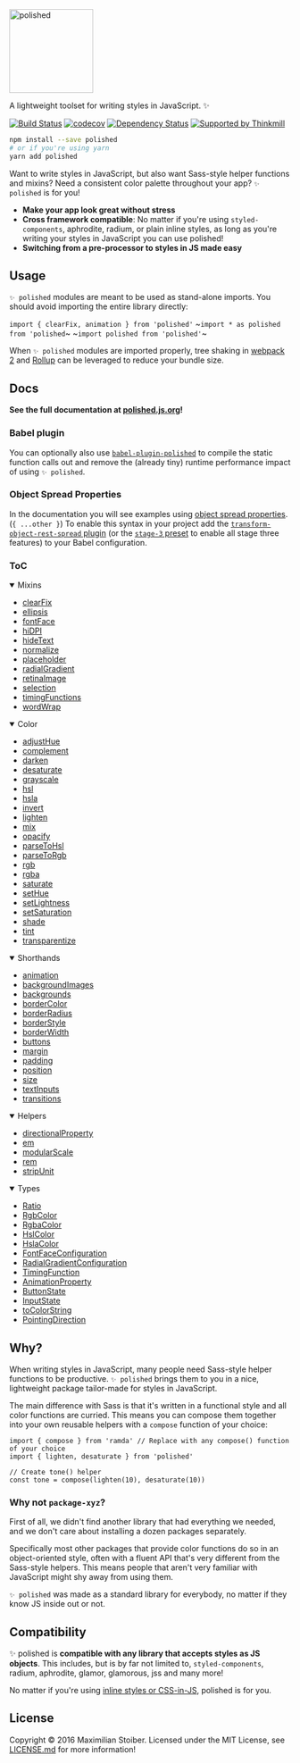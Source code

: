 <a href="https://github.com/styled-components/polished">
  <img alt="polished" src="https://raw.githubusercontent.com/styled-components/brand/master/polished.png" height="150px" />
</a>
<br />

A lightweight toolset for writing styles in JavaScript. ✨

[![Build Status](https://travis-ci.org/styled-components/polished.svg?branch=master)](https://travis-ci.org/styled-components/polished) [![codecov](https://codecov.io/gh/styled-components/polished/branch/master/graph/badge.svg)](https://codecov.io/gh/styled-components/polished) [![Dependency Status](https://david-dm.org/styled-components/polished/status.svg)](https://david-dm.org/styled-components/polished) [![Supported by Thinkmill](https://thinkmill.github.io/badge/heart.svg)](http://thinkmill.com.au/?utm_source=github&utm_medium=badge&utm_campaign=polished)

```sh
npm install --save polished
# or if you're using yarn
yarn add polished
```

Want to write styles in JavaScript, but also want Sass-style helper functions and mixins? Need a consistent color palette throughout your app? `✨ polished` is for you!

- **Make your app look great without stress**
- **Cross framework compatible**: No matter if you're using `styled-components`, aphrodite, radium, or plain inline styles, as long as you're writing your styles in JavaScript you can use polished!
- **Switching from a pre-processor to styles in JS made easy**

## Usage

`✨ polished` modules are meant to be used as stand-alone imports. You should avoid importing the entire library directly:

`import { clearFix, animation } from 'polished'`
~`import * as polished from 'polished`~
~`import polished from 'polished'`~

When `✨ polished` modules are imported properly, tree shaking in [webpack 2](https://webpack.js.org/guides/tree-shaking/) and [Rollup](https://github.com/rollup/rollup#tree-shaking) can be leveraged to reduce your bundle size.

## Docs

**See the full documentation at [polished.js.org](http://polished.js.org/docs)!**

### Babel plugin

You can optionally also use [`babel-plugin-polished`](https://github.com/styled-components/babel-plugin-polished) to compile the static function calls out and remove the (already tiny) runtime performance impact of using `✨ polished`.

### Object Spread Properties

In the documentation you will see examples using [object spread properties](https://github.com/tc39/proposal-object-rest-spread). (`{ ...other }`) To enable this syntax in your project add the [`transform-object-rest-spread` plugin](https://www.npmjs.com/package/babel-plugin-transform-object-rest-spread) (or the [`stage-3` preset](https://babeljs.io/docs/plugins/preset-stage-3/) to enable all stage three features) to your Babel configuration.

### ToC

<!-- NOTE: Anything between INJECT DOCS START and END will be deleted! -->
<!-- INJECT DOCS START -->
<details open>
  <summary>Mixins</summary>
  <ul>
    <li><a href="http://polished.js.org/docs/#clearfix">clearFix</a></li>
    <li><a href="http://polished.js.org/docs/#ellipsis">ellipsis</a></li>
    <li><a href="http://polished.js.org/docs/#fontface">fontFace</a></li>
    <li><a href="http://polished.js.org/docs/#hidpi">hiDPI</a></li>
    <li><a href="http://polished.js.org/docs/#hidetext">hideText</a></li>
    <li><a href="http://polished.js.org/docs/#normalize">normalize</a></li>
    <li><a href="http://polished.js.org/docs/#placeholder">placeholder</a></li>
    <li><a href="http://polished.js.org/docs/#radialgradient">radialGradient</a></li>
    <li><a href="http://polished.js.org/docs/#retinaimage">retinaImage</a></li>
    <li><a href="http://polished.js.org/docs/#selection">selection</a></li>
    <li><a href="http://polished.js.org/docs/#timingfunctions">timingFunctions</a></li>
    <li><a href="http://polished.js.org/docs/#wordwrap">wordWrap</a></li>
  </ul>
</details>
<details open>
  <summary>Color</summary>
  <ul>
    <li><a href="http://polished.js.org/docs/#adjusthue">adjustHue</a></li>
    <li><a href="http://polished.js.org/docs/#complement">complement</a></li>
    <li><a href="http://polished.js.org/docs/#darken">darken</a></li>
    <li><a href="http://polished.js.org/docs/#desaturate">desaturate</a></li>
    <li><a href="http://polished.js.org/docs/#grayscale">grayscale</a></li>
    <li><a href="http://polished.js.org/docs/#hsl">hsl</a></li>
    <li><a href="http://polished.js.org/docs/#hsla">hsla</a></li>
    <li><a href="http://polished.js.org/docs/#invert">invert</a></li>
    <li><a href="http://polished.js.org/docs/#lighten">lighten</a></li>
    <li><a href="http://polished.js.org/docs/#mix">mix</a></li>
    <li><a href="http://polished.js.org/docs/#opacify">opacify</a></li>
    <li><a href="http://polished.js.org/docs/#parsetohsl">parseToHsl</a></li>
    <li><a href="http://polished.js.org/docs/#parsetorgb">parseToRgb</a></li>
    <li><a href="http://polished.js.org/docs/#rgb">rgb</a></li>
    <li><a href="http://polished.js.org/docs/#rgba">rgba</a></li>
    <li><a href="http://polished.js.org/docs/#saturate">saturate</a></li>
    <li><a href="http://polished.js.org/docs/#sethue">setHue</a></li>
    <li><a href="http://polished.js.org/docs/#setlightness">setLightness</a></li>
    <li><a href="http://polished.js.org/docs/#setsaturation">setSaturation</a></li>
    <li><a href="http://polished.js.org/docs/#shade">shade</a></li>
    <li><a href="http://polished.js.org/docs/#tint">tint</a></li>
    <li><a href="http://polished.js.org/docs/#transparentize">transparentize</a></li>
  </ul>
</details>
<details open>
  <summary>Shorthands</summary>
  <ul>
    <li><a href="http://polished.js.org/docs/#animation">animation</a></li>
    <li><a href="http://polished.js.org/docs/#backgroundimages">backgroundImages</a></li>
    <li><a href="http://polished.js.org/docs/#backgrounds">backgrounds</a></li>
    <li><a href="http://polished.js.org/docs/#bordercolor">borderColor</a></li>
    <li><a href="http://polished.js.org/docs/#borderradius">borderRadius</a></li>
    <li><a href="http://polished.js.org/docs/#borderstyle">borderStyle</a></li>
    <li><a href="http://polished.js.org/docs/#borderwidth">borderWidth</a></li>
    <li><a href="http://polished.js.org/docs/#buttons">buttons</a></li>
    <li><a href="http://polished.js.org/docs/#margin">margin</a></li>
    <li><a href="http://polished.js.org/docs/#padding">padding</a></li>
    <li><a href="http://polished.js.org/docs/#position">position</a></li>
    <li><a href="http://polished.js.org/docs/#size">size</a></li>
    <li><a href="http://polished.js.org/docs/#textinputs">textInputs</a></li>
    <li><a href="http://polished.js.org/docs/#transitions">transitions</a></li>
  </ul>
</details>
<details open>
  <summary>Helpers</summary>
  <ul>
    <li><a href="http://polished.js.org/docs/#directionalproperty">directionalProperty</a></li>
    <li><a href="http://polished.js.org/docs/#em">em</a></li>
    <li><a href="http://polished.js.org/docs/#modularscale">modularScale</a></li>
    <li><a href="http://polished.js.org/docs/#rem">rem</a></li>
    <li><a href="http://polished.js.org/docs/#stripunit">stripUnit</a></li>
  </ul>
</details>
<details open>
  <summary>Types</summary>
  <ul>
    <li><a href="http://polished.js.org/docs/#ratio">Ratio</a></li>
    <li><a href="http://polished.js.org/docs/#rgbcolor">RgbColor</a></li>
    <li><a href="http://polished.js.org/docs/#rgbacolor">RgbaColor</a></li>
    <li><a href="http://polished.js.org/docs/#hslcolor">HslColor</a></li>
    <li><a href="http://polished.js.org/docs/#hslacolor">HslaColor</a></li>
    <li><a href="http://polished.js.org/docs/#fontfaceconfiguration">FontFaceConfiguration</a></li>
    <li><a href="http://polished.js.org/docs/#radialgradientconfiguration">RadialGradientConfiguration</a></li>
    <li><a href="http://polished.js.org/docs/#timingfunction">TimingFunction</a></li>
    <li><a href="http://polished.js.org/docs/#animationproperty">AnimationProperty</a></li>
    <li><a href="http://polished.js.org/docs/#buttonstate">ButtonState</a></li>
    <li><a href="http://polished.js.org/docs/#inputstate">InputState</a></li>
    <li><a href="http://polished.js.org/docs/#tocolorstring">toColorString</a></li>
    <li><a href="http://polished.js.org/docs/#pointingdirection">PointingDirection</a></li>
  </ul>
</details>
<!-- INJECT DOCS END -->

## Why?

When writing styles in JavaScript, many people need Sass-style helper functions to be productive. `✨ polished` brings them to you in a nice, lightweight package tailor-made for styles in JavaScript.

The main difference with Sass is that it's written in a functional style and all color functions are curried. This means you can compose them together into your own reusable helpers with a `compose` function of your choice:

```JS
import { compose } from 'ramda' // Replace with any compose() function of your choice
import { lighten, desaturate } from 'polished'

// Create tone() helper
const tone = compose(lighten(10), desaturate(10))
```

### Why not `package-xyz`?

First of all, we didn't find another library that had everything we needed, and we don't care about installing a dozen packages separately.

Specifically most other packages that provide color functions do so in an object-oriented style, often with a fluent API that's very different from the Sass-style helpers. This means people that aren't very familiar with JavaScript might shy away from using them.

`✨ polished` was made as a standard library for everybody, no matter if they know JS inside out or not.

## Compatibility

✨ polished is **compatible with any library that accepts styles as JS objects**. This includes, but is by far not limited to, `styled-components`, radium, aphrodite, glamor, glamorous, jss and many more!

No matter if you're using [inline styles or CSS-in-JS](http://mxstbr.blog/2016/11/inline-styles-vs-css-in-js/), polished is for you.

## License

Copyright © 2016 Maximilian Stoiber. Licensed under the MIT License, see [LICENSE.md](LICENSE.md) for more information!

